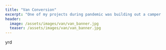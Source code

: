 ```yaml
---
title: "Van Conversion"
excerpt: "One of my projects during pandemic was building out a camper van."
header:
  image: /assets/images/van/van_banner.jpg
  teaser: /assets/images/van/van_banner.jpg
---
```



yrd